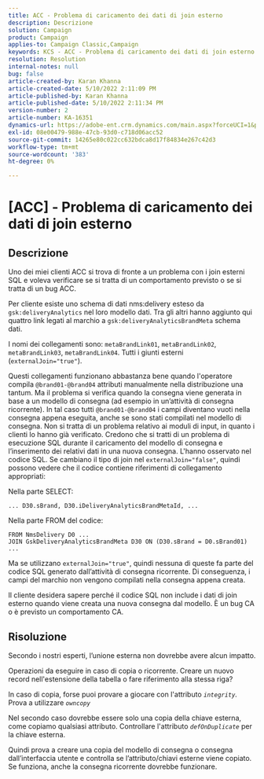 ```yaml
---
title: ACC - Problema di caricamento dei dati di join esterno
description: Descrizione
solution: Campaign
product: Campaign
applies-to: Campaign Classic,Campaign
keywords: KCS - ACC - Problema di caricamento dei dati di join esterno
resolution: Resolution
internal-notes: null
bug: false
article-created-by: Karan Khanna
article-created-date: 5/10/2022 2:11:09 PM
article-published-by: Karan Khanna
article-published-date: 5/10/2022 2:11:34 PM
version-number: 2
article-number: KA-16351
dynamics-url: https://adobe-ent.crm.dynamics.com/main.aspx?forceUCI=1&pagetype=entityrecord&etn=knowledgearticle&id=8f266a08-6bd0-ec11-a7b5-00224809c556
exl-id: 08e00479-988e-47cb-93d0-c718d06acc52
source-git-commit: 14265e80c022cc632bdca8d17f84834e267c42d3
workflow-type: tm+mt
source-wordcount: '383'
ht-degree: 0%

---
```


# [ACC] - Problema di caricamento dei dati di join esterno

## Descrizione

Uno dei miei clienti ACC si trova di fronte a un problema con i join esterni SQL e voleva verificare se si tratta di un comportamento previsto o se si tratta di un bug ACC.

Per cliente esiste uno schema di dati nms:delivery esteso da `gsk:deliveryAnalytics` nel loro modello dati. Tra gli altri hanno aggiunto qui quattro link legati al marchio a `gsk:deliveryAnalyticsBrandMeta` schema dati.

I nomi dei collegamenti sono: `metaBrandLink01`, `metaBrandLink02`, `metaBrandLink03`, `metaBrandLink04`. Tutti i giunti esterni (`externalJoin="true"`).

Questi collegamenti funzionano abbastanza bene quando l&#39;operatore compila `@brand01-@brand04` attributi manualmente nella distribuzione una tantum. Ma il problema si verifica quando la consegna viene generata in base a un modello di consegna (ad esempio in un’attività di consegna ricorrente). In tal caso tutti `@brand01-@brand04` i campi diventano vuoti nella consegna appena eseguita, anche se sono stati compilati nel modello di consegna. Non si tratta di un problema relativo ai moduli di input, in quanto i clienti lo hanno già verificato. Credono che si tratti di un problema di esecuzione SQL durante il caricamento del modello di consegna e l’inserimento dei relativi dati in una nuova consegna. L&#39;hanno osservato nel codice SQL. Se cambiano il tipo di join nel `externalJoin="false"`, quindi possono vedere che il codice contiene riferimenti di collegamento appropriati:

Nella parte SELECT:

```
... D30.sBrand, D30.iDeliveryAnalyticsBrandMetaId, ...
```

Nella parte FROM del codice:

```
FROM NmsDelivery D0 ...
JOIN GskDeliveryAnalyticsBrandMeta D30 ON (D30.sBrand = D0.sBrand01)
...
```

Ma se utilizzano `externalJoin="true"`, quindi nessuna di queste fa parte del codice SQL generato dall’attività di consegna ricorrente. Di conseguenza, i campi del marchio non vengono compilati nella consegna appena creata.

Il cliente desidera sapere perché il codice SQL non include i dati di join esterno quando viene creata una nuova consegna dal modello. È un bug CA o è previsto un comportamento CA.

## Risoluzione

Secondo i nostri esperti, l’unione esterna non dovrebbe avere alcun impatto.

Operazioni da eseguire in caso di copia o ricorrente. Creare un nuovo record nell&#39;estensione della tabella o fare riferimento alla stessa riga?

In caso di copia, forse puoi provare a giocare con l&#39;attributo *`integrity`.* Prova a utilizzare *`owncopy`*

Nel secondo caso dovrebbe essere solo una copia della chiave esterna, come copiamo qualsiasi attributo. Controllare l&#39;attributo *`defOnDuplicate`* per la chiave esterna.

Quindi prova a creare una copia del modello di consegna o consegna dall’interfaccia utente e controlla se l’attributo/chiavi esterne viene copiato. Se funziona, anche la consegna ricorrente dovrebbe funzionare.
